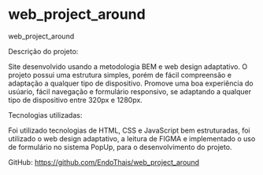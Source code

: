 # web_project_around

web_project_around

Descrição do projeto:

Site desenvolvido usando a metodologia BEM e web design adaptativo. O projeto possui uma estrutura simples, porém de fácil compreensão e adaptação a qualquer tipo de dispositivo. Promove uma boa experiência do usúario, fácil navegação e formulário responsivo, se adaptando a qualquer tipo de dispositivo entre 320px e 1280px.

Tecnologias utilizadas:

Foi utilizado tecnologias de HTML, CSS e JavaScript bem estruturadas, foi utilizado o web design adaptativo, a leitura de FIGMA e implementado o uso de formulário no sistema PopUp, para o desenvolvimento do projeto.

GitHub: https://github.com/EndoThais/web_project_around
